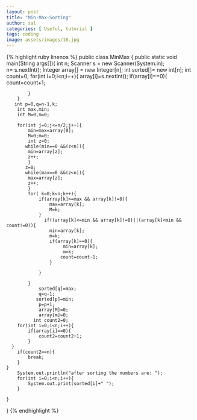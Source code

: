 ```yaml
---
layout: post
title: "Min-Max-Sorting"
author: sal
categories: [ Useful, tutorial ]
tags: coding
image: assets/images/16.jpg
---
```


{% highlight ruby linenos %}
public class MinMax {
    public static void main(String args[]){
        int n;
        Scanner s = new Scanner(System.in);    
        n= s.nextInt();
        Integer array[] = new Integer[n];
        int sorted[]= new int[n];
        int count=0;
        for(int i=0;i<n;i++){
            array[i]=s.nextInt();
            if(array[i]==0){
                count=count+1;
                
            }
        }
       int p=0,q=n-1,k;
        int max,min;
        int M=0,m=0;    
        
        for(int j=0;j<=n/2;j++){
            min=max=array[0];
            M=0;m=0;
            int z=0;
           while(min==0 &&(z<n)){
            min=array[z];
            z++;
            }
           z=0;
           while(max==0 &&(z<n)){
            max=array[z];
            z++;
            }
            for( k=0;k<n;k++){
                if(array[k]>=max && array[k]!=0){
                    max=array[k];
                    M=k;
                }
                  if((array[k]<=min && array[k]!=0)||(array[k]<min && count!=0)){  
                    min=array[k];
                    m=k;
                    if(array[k]==0){
                         min=array[k];
                         m=k;
                        count=count-1;
                    }
                 
                }
                
            }
                sorted[q]=max;
                q=q-1;
               sorted[p]=min;
                p=p+1;  
                array[M]=0;
                array[m]=0;
              int count2=0;
        for(int i=0;i<n;i++){
            if(array[i]==0){
                count2=count2+1;
            }           
      }
        if(count2==n){
            break;
        }
    }
        System.out.println("after sorting the numbers are: ");
        for(int i=0;i<n;i++){
            System.out.print(sorted[i]+" ");
        }

    }
}
{% endhighlight %}
